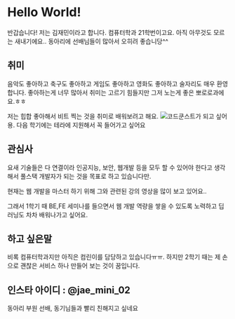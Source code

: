 # Hello World!
반갑습니다! 저는 김재민이라고 합니다. 컴퓨터학과 21학번이고요.
아직 아무것도 모르는 새내기에요..
동아리에 선배님들이 많아서 오히려 좋습니당^^

## 취미
음악도 좋아하고 축구도 좋아하고 게임도 좋아하고 영화도 좋아하고 술자리도 매우 환영합니다. 
좋아하는게 너무 많아서 취미는 고르기 힘들지만 그저 노는게 좋은 뽀로로과에요.ㅎㅎ

저는 힙합 좋아해서 비트 찍는 것을 취미로 배워보려고 해요.
![코드쿤스트](http://www.google.com/url?sa=i&url=https%3A%2F%2Fclass101.net%2Fproducts%2Fv2LrqmCCf1JWL4F38OC6&psig=AOvVaw1vY2Ff7tKSeY9wK3_R0kCu&ust=1617100677548000&source=images&cd=vfe&ved=0CAIQjRxqFwoTCJjA-s2n1e8CFQAAAAAdAAAAABAD)가 되고 싶어용. 
다음 학기에는 테라에 지원해서 꼭 들어가고 싶어요

## 관심사
요새 기술들은 다 연결이라 인공지능, 보안, 웹개발 등을 모두 할 수 있어야 한다고 생각해서 풀스택 개발자가 되는 것을 목표로 하고 있습니다만.

현재는 웹 개발을 마스터 하기 위해 그와 관련된 강의 영상을 많이 보고 있어요..

그래서 1학기 때 BE,FE 세미나를 들으면서 웹 개발 역량을 쌓을 수 있도록 노력하고
딥러닝도 차차 배워나가고 싶어요.

## 하고 싶은말
비록 컴퓨터학과지만 아직은 컴린이를 담당하고 있습니다ㅠㅠ.
하지만 2학기 때는 제 손으로 괜찮은 서비스 하나 만들어 보는 것이 꿈입니다.

## 인스타 아이디 : @jae_mini_02
동아리 부원 선배, 동기님들과 빨리 친해지고 싶네요
